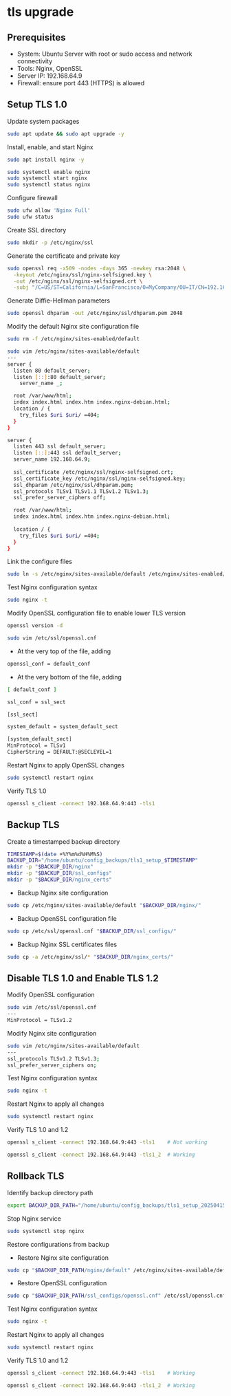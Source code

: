 # tls upgrade

## Prerequisites

- System: Ubuntu Server with root or sudo access and network connectivity
- Tools: Nginx, OpenSSL
- Server IP: 192.168.64.9
- Firewall: ensure port 443 (HTTPS) is allowed

## Setup TLS 1.0

Update system packages

```bash
sudo apt update && sudo apt upgrade -y
```

Install, enable, and start Nginx

```bash
sudo apt install nginx -y

sudo systemctl enable nginx
sudo systemctl start nginx
sudo systemctl status nginx
```

Configure firewall

```bash
sudo ufw allow 'Nginx Full'
sudo ufw status
```

Create SSL directory

```bash
sudo mkdir -p /etc/nginx/ssl
```

Generate the certificate and private key

```bash
sudo openssl req -x509 -nodes -days 365 -newkey rsa:2048 \
  -keyout /etc/nginx/ssl/nginx-selfsigned.key \
  -out /etc/nginx/ssl/nginx-selfsigned.crt \
  -subj "/C=US/ST=California/L=SanFrancisco/O=MyCompany/OU=IT/CN=192.168.64.9"
```

Generate Diffie-Hellman parameters

```bash
sudo openssl dhparam -out /etc/nginx/ssl/dhparam.pem 2048
```

Modify the default Nginx site configuration file

```bash
sudo rm -f /etc/nginx/sites-enabled/default

sudo vim /etc/nginx/sites-available/default
---
server {
  listen 80 default_server;
  listen [::]:80 default_server;
    server_name _;

  root /var/www/html;
  index index.html index.htm index.nginx-debian.html;
  location / {
    try_files $uri $uri/ =404;
  }
}

server {
  listen 443 ssl default_server;
  listen [::]:443 ssl default_server;
  server_name 192.168.64.9;
  
  ssl_certificate /etc/nginx/ssl/nginx-selfsigned.crt;
  ssl_certificate_key /etc/nginx/ssl/nginx-selfsigned.key;
  ssl_dhparam /etc/nginx/ssl/dhparam.pem;
  ssl_protocols TLSv1 TLSv1.1 TLSv1.2 TLSv1.3;
  ssl_prefer_server_ciphers off;

  root /var/www/html;
  index index.html index.htm index.nginx-debian.html;
  
  location / {
    try_files $uri $uri/ =404;
  }
}
```

Link the configure files

```bash
sudo ln -s /etc/nginx/sites-available/default /etc/nginx/sites-enabled/default
```

Test Nginx configuration syntax

```bash
sudo nginx -t
```

Modify OpenSSL configuration file to enable lower TLS version

```bash
openssl version -d

sudo vim /etc/ssl/openssl.cnf
```

- At the very top of the file, adding

```bash
openssl_conf = default_conf
```

- At the very bottom of the file, adding

```bash
[ default_conf ]

ssl_conf = ssl_sect

[ssl_sect]

system_default = system_default_sect

[system_default_sect]
MinProtocol = TLSv1
CipherString = DEFAULT:@SECLEVEL=1
```

Restart Nginx to apply OpenSSL changes

```bash
sudo systemctl restart nginx
```

Verify TLS 1.0

```bash
openssl s_client -connect 192.168.64.9:443 -tls1
```

## Backup TLS

Create a timestamped backup directory

```bash
TIMESTAMP=$(date +%Y%m%d%H%M%S)
BACKUP_DIR="/home/ubuntu/config_backups/tls1_setup_$TIMESTAMP"
mkdir -p "$BACKUP_DIR/nginx"
mkdir -p "$BACKUP_DIR/ssl_configs"
mkdir -p "$BACKUP_DIR/nginx_certs"
```

- Backup Nginx site configuration

```bash
sudo cp /etc/nginx/sites-available/default "$BACKUP_DIR/nginx/"
```

- Backup OpenSSL configuration file

```bash
sudo cp /etc/ssl/openssl.cnf "$BACKUP_DIR/ssl_configs/"
```

- Backup Nginx SSL certificates files

```bash
sudo cp -a /etc/nginx/ssl/* "$BACKUP_DIR/nginx_certs/"
```

## Disable TLS 1.0 and Enable TLS 1.2

Modify OpenSSL configuration

```bash
sudo vim /etc/ssl/openssl.cnf
---
MinProtocol = TLSv1.2
```

Modify Nginx site configuration

```bash
sudo vim /etc/nginx/sites-available/default
---
ssl_protocols TLSv1.2 TLSv1.3;
ssl_prefer_server_ciphers on;
```

Test Nginx configuration syntax

```bash
sudo nginx -t
```

Restart Nginx to apply all changes

```bash
sudo systemctl restart nginx
```

Verify TLS 1.0 and 1.2

```bash
openssl s_client -connect 192.168.64.9:443 -tls1    # Not working

openssl s_client -connect 192.168.64.9:443 -tls1_2  # Working
```

## Rollback TLS

Identify backup directory path

```bash
export BACKUP_DIR_PATH="/home/ubuntu/config_backups/tls1_setup_20250415223857"
```

Stop Nginx service

```bash
sudo systemctl stop nginx
```

Restore configurations from backup

- Restore Nginx site configuration

```bash
sudo cp "$BACKUP_DIR_PATH/nginx/default" /etc/nginx/sites-available/default
```

- Restore OpenSSL configuration

```bash
sudo cp "$BACKUP_DIR_PATH/ssl_configs/openssl.cnf" /etc/ssl/openssl.cnf
```

Test Nginx configuration syntax

```bash
sudo nginx -t
```

Restart Nginx to apply all changes

```bash
sudo systemctl restart nginx
```

Verify TLS 1.0 and 1.2

```bash
openssl s_client -connect 192.168.64.9:443 -tls1    # Working

openssl s_client -connect 192.168.64.9:443 -tls1_2  # Working
